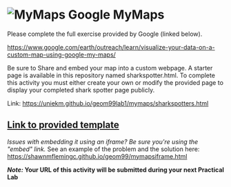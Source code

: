 # ![MyMaps](https://www.google.com/help/hc/images/local/logo_my_maps_color_64.png) Google MyMaps
Please complete the full exercise provided by Google (linked below).

https://www.google.com/earth/outreach/learn/visualize-your-data-on-a-custom-map-using-google-my-maps/

Be sure to Share and embed your map into a custom webpage. A starter page is available in this repository named sharkspotter.html. To complete this activity you must either create your own or modify the provided page to display your completed shark spotter page publicly. 

Link: https://uniekm.github.io/geom99lab1/mymaps/sharkspotters.html

##  [Link to provided template](/mymaps/sharkspotters.html)

_Issues with embedding it using an iframe? Be sure you're using the "embed" link._ See an example of the problem and the solution here: https://shawnmflemingc.github.io/geom99/mymapsiframe.html

**_Note:_ Your URL of this activity will be submitted during your next Practical Lab**
